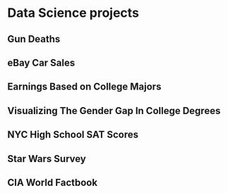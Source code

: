 # Data Science projects

## Gun Deaths
## eBay Car Sales
## Earnings Based on College Majors
## Visualizing The Gender Gap In College Degrees
## NYC High School SAT Scores
## Star Wars Survey
## CIA World Factbook
